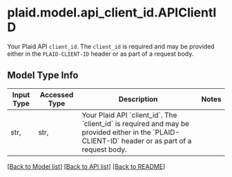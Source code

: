 # plaid.model.api_client_id.APIClientID

Your Plaid API `client_id`. The `client_id` is required and may be provided either in the `PLAID-CLIENT-ID` header or as part of a request body.

## Model Type Info
Input Type | Accessed Type | Description | Notes
------------ | ------------- | ------------- | -------------
str,  | str,  | Your Plaid API &#x60;client_id&#x60;. The &#x60;client_id&#x60; is required and may be provided either in the &#x60;PLAID-CLIENT-ID&#x60; header or as part of a request body. | 

[[Back to Model list]](../../README.md#documentation-for-models) [[Back to API list]](../../README.md#documentation-for-api-endpoints) [[Back to README]](../../README.md)

